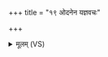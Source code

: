 +++
title = "१९ ओदनेन यज्ञवचः"

+++
<details><summary>मूलम् (VS)</summary>

ओ॑द॒नेन॑ यज्ञव॒चः सर्वे॑ लो॒काः स॑मा॒प्याः᳡ ॥
</details>